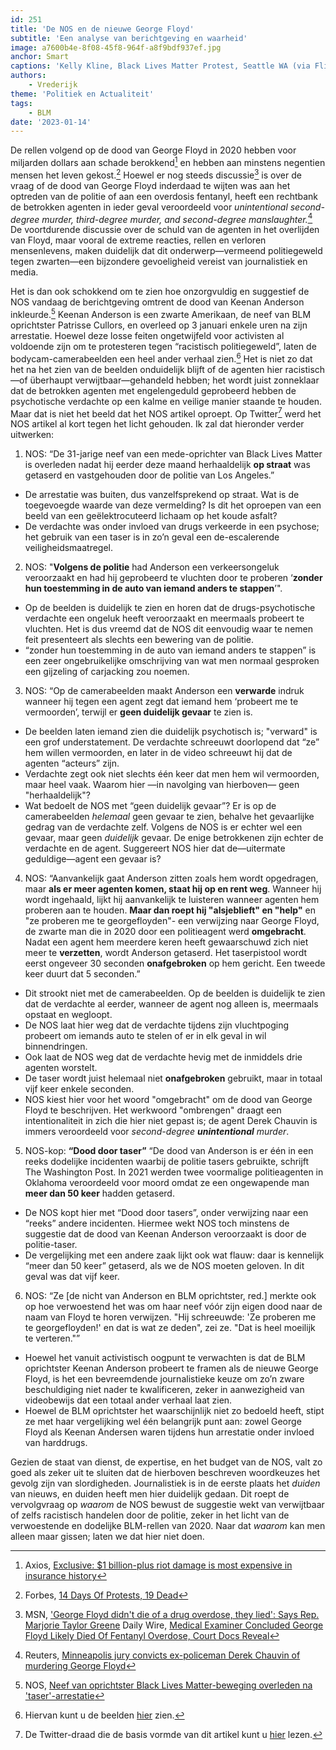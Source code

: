 ```yaml
---
id: 251
title: 'De NOS en de nieuwe George Floyd'
subtitle: 'Een analyse van berichtgeving en waarheid'
image: a7600b4e-8f08-45f8-964f-a8f9bdf937ef.jpg
anchor: Smart
captions: 'Kelly Kline, Black Lives Matter Protest, Seattle WA (via Flickr)'
authors:
    - Vrederijk
theme: 'Politiek en Actualiteit'
tags:
    - BLM
date: '2023-01-14'
---
```


De rellen volgend op de dood van George Floyd in 2020 hebben voor miljarden dollars aan schade berokkend[^1] en hebben aan minstens negentien mensen het leven gekost.[^2] Hoewel er nog steeds discussie[^3] is over de vraag of de dood van George Floyd inderdaad te wijten was aan het optreden van de politie of aan een overdosis fentanyl, heeft een rechtbank de betrokken agenten in ieder geval veroordeeld voor _unintentional second-degree murder, third-degree murder, and second-degree manslaughter._[^4] De voortdurende discussie over de schuld van de agenten in het overlijden van Floyd, maar vooral de extreme reacties, rellen en verloren mensenlevens, maken duidelijk dat dit onderwerp—vermeend politiegeweld tegen zwarten—een bijzondere gevoeligheid vereist van journalistiek en media.

Het is dan ook schokkend om te zien hoe onzorgvuldig en suggestief de NOS vandaag de berichtgeving omtrent de dood van Keenan Anderson inkleurde.[^5] Keenan Anderson is een zwarte Amerikaan, de neef van BLM oprichtster Patrisse Cullors, en overleed op 3 januari enkele uren na zijn arrestatie. Hoewel deze losse feiten ongetwijfeld voor activisten al voldoende zijn om te protesteren tegen “racistisch politiegeweld”, laten de bodycam-camerabeelden een heel ander verhaal zien.[^6] Het is niet zo dat het na het zien van de beelden onduidelijk blijft of de agenten hier racistisch—of überhaupt verwijtbaar—gehandeld hebben; het wordt juist zonneklaar dat de betrokken agenten met engelengeduld geprobeerd hebben de psychotische verdachte op een kalme en veilige manier staande te houden. Maar dat is niet het beeld dat het NOS artikel oproept. Op Twitter[^7] werd het NOS artikel al kort tegen het licht gehouden. Ik zal dat hieronder verder uitwerken:

1. NOS: “De 31-jarige neef van een mede-oprichter van Black Lives Matter is overleden nadat hij eerder deze maand herhaaldelijk **op straat** was getaserd en vastgehouden door de politie van Los Angeles.”
  * De arrestatie was buiten, dus vanzelfsprekend op straat. Wat is de toegevoegde waarde van deze vermelding? Is dit het oproepen van een beeld van een geëlektrocuteerd lichaam op het koude asfalt?
  * De verdachte was onder invloed van drugs verkeerde in een psychose; het gebruik van een taser is in zo’n geval een de-escalerende veiligheidsmaatregel.

2. NOS: "**Volgens de politie** had Anderson een verkeersongeluk veroorzaakt en had hij geprobeerd te vluchten door te proberen ‘**zonder hun toestemming in de auto van iemand anders te stappen**’".
  * Op de beelden is duidelijk te zien en horen dat de drugs-psychotische verdachte een ongeluk heeft veroorzaakt en meermaals probeert te vluchten. Het is dus vreemd dat de NOS dit eenvoudig waar te nemen feit presenteert als slechts een bewering van de politie.
  * “zonder hun toestemming in de auto van iemand anders te stappen” is een zeer ongebruikelijke omschrijving van wat men normaal gesproken een gijzeling of carjacking zou noemen.

3. NOS: “Op de camerabeelden maakt Anderson een **verwarde** indruk wanneer hij tegen een agent zegt dat iemand hem ‘probeert me te vermoorden’, terwijl er **geen duidelijk gevaar** te zien is.
  * De beelden laten iemand zien die duidelijk psychotisch is; "verward" is een grof understatement. De verdachte schreeuwt doorlopend dat “ze” hem willen vermoorden, en later in de video schreeuwt hij dat de agenten “acteurs” zijn.
  * Verdachte zegt ook niet slechts één keer dat men hem wil vermoorden, maar heel vaak. Waarom hier —in navolging van hierboven— geen "herhaaldelijk"?
  * Wat bedoelt de NOS met “geen duidelijk gevaar”? Er is op de camerabeelden _helemaal_ geen gevaar te zien, behalve het gevaarlijke gedrag van de verdachte zelf. Volgens de NOS is er echter wel een gevaar, maar geen _duidelijk_ gevaar. De enige betrokkenen zijn echter de verdachte en de agent. Suggereert NOS hier dat de—uitermate geduldige—agent een gevaar is?

4. NOS: “Aanvankelijk gaat Anderson zitten zoals hem wordt opgedragen, maar **als er meer agenten komen, staat hij op en rent weg**. Wanneer hij wordt ingehaald, lijkt hij aanvankelijk te luisteren wanneer agenten hem proberen aan te houden. **Maar dan roept hij "alsjeblieft" en "help"** en "ze proberen me te georgefloyden"- een verwijzing naar George Floyd, de zwarte man die in 2020 door een politieagent werd **omgebracht**. Nadat een agent hem meerdere keren heeft gewaarschuwd zich niet meer te **verzetten**, wordt Anderson getaserd. Het taserpistool wordt eerst ongeveer 30 seconden **onafgebroken** op hem gericht. Een tweede keer duurt dat 5 seconden.”
  * Dit strookt niet met de camerabeelden. Op de beelden is duidelijk te zien dat de verdachte al eerder, wanneer de agent nog alleen is, meermaals opstaat en wegloopt.
  * De NOS laat hier weg dat de verdachte tijdens zijn vluchtpoging probeert om iemands auto te stelen of er in elk geval in wil binnendringen.
  * Ook laat de NOS weg dat de verdachte hevig met de inmiddels drie agenten worstelt.
  * De taser wordt juist helemaal niet **onafgebroken** gebruikt, maar in totaal vijf keer enkele seconden.
  * NOS kiest hier voor het woord "omgebracht" om de dood van George Floyd te beschrijven. Het werkwoord "ombrengen" draagt een intentionaliteit in zich die hier niet gepast is; de agent Derek Chauvin is immers veroordeeld voor _second-degree **unintentional** murder_.

5. NOS-kop: **“Dood door taser”**
“De dood van Anderson is er één in een reeks dodelijke incidenten waarbij de politie tasers gebruikte, schrijft The Washington Post. In 2021 werden twee voormalige politieagenten in Oklahoma veroordeeld voor moord omdat ze een ongewapende man **meer dan 50 keer** hadden getaserd.
  * De NOS kopt hier met “Dood door tasers”, onder verwijzing naar een “reeks” andere incidenten. Hiermee wekt NOS toch minstens de suggestie dat de dood van Keenan Anderson veroorzaakt is door de politie-taser.
  * De vergelijking met een andere zaak lijkt ook wat flauw: daar is kennelijk “meer dan 50 keer” getaserd, als we de NOS moeten geloven. In dit geval was dat vijf keer.

6. NOS: “Ze [de nicht van Anderson en BLM oprichtster, red.] merkte ook op hoe verwoestend het was om haar neef vóór zijn eigen dood naar de naam van Floyd te horen verwijzen. "Hij schreeuwde: 'Ze proberen me te georgefloyden!' en dat is wat ze deden", zei ze. "Dat is heel moeilijk te verteren."”
  * Hoewel het vanuit activistisch oogpunt te verwachten is dat de BLM oprichtster Keenan Anderson probeert te framen als de nieuwe George Floyd, is het een bevreemdende journalistieke keuze om zo’n zware beschuldiging niet nader te kwalificeren, zeker in aanwezigheid van videobewijs dat een totaal ander verhaal laat zien.
  * Hoewel de BLM oprichtster het waarschijnlijk niet zo bedoeld heeft, stipt ze met haar vergelijking wel één belangrijk punt aan: zowel George Floyd als Keenan Andersen waren tijdens hun arrestatie onder invloed van harddrugs.

Gezien de staat van dienst, de expertise, en het budget van de NOS, valt zo goed als zeker uit te sluiten dat de hierboven beschreven woordkeuzes het gevolg zijn van slordigheden. Journalistiek is in de eerste plaats het _duiden_ van nieuws, en duiden heeft men hier duidelijk gedaan. Dit roept de vervolgvraag op _waarom_ de NOS bewust de suggestie wekt van verwijtbaar of zelfs racistisch handelen door de politie, zeker in het licht van de verwoestende en dodelijke BLM-rellen van 2020. Naar dat _waarom_ kan men alleen maar gissen; laten we dat hier niet doen.

[^1]: Axios, [Exclusive: $1 billion-plus riot damage is most expensive in insurance history](https://www.axios.com/2020/09/16/riots-cost-property-damage)
[^2]: Forbes, [14 Days Of Protests, 19 Dead](https://www.forbes.com/sites/jemimamcevoy/2020/06/08/14-days-of-protests-19-dead/)
[^3]: MSN, ['George Floyd didn't die of a drug overdose, they lied': Says Rep. Marjorie Taylor Greene](https://www.msn.com/en-us/news/politics/george-floyd-didn-t-die-of-a-drug-overdose-they-lied-says-rep-marjorie-taylor-greene/ar-AA15QTHb?ocid=msedgdhp&pc=U531&cvid=5212d9bcd0c44284891886957015867f)
Daily Wire, [Medical Examiner Concluded George Floyd Likely Died Of Fentanyl Overdose, Court Docs Reveal](https://www.dailywire.com/news/medical-examiner-concluded-george-floyd-likely-died-of-fentanyl-overdose-court-docs-reveal)
[^4]: Reuters, [Minneapolis jury convicts ex-policeman Derek Chauvin of murdering George Floyd](https://www.reuters.com/world/us/jurors-resume-deliberations-derek-chauvin-murder-trial-2021-04-20/)
[^5]: NOS, [Neef van oprichtster Black Lives Matter-beweging overleden na 'taser'-arrestatie](https://nos.nl/artikel/2459698-neef-van-oprichtster-black-lives-matter-beweging-overleden-na-taser-arrestatie)
[^6]: Hiervan kunt u de beelden [hier](https://youtu.be/MVTYcbPX0GA) zien.
[^7]: De Twitter-draad die de basis vormde van dit artikel kunt u [hier](https://twitter.com/Traditi0nalist/status/1613987454465314816?s=20&t=tFnDdB5lpzaSxultF3FoUA) lezen.
